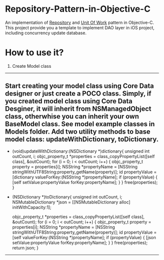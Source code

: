 Repository-Pattern-in-Objective-C
=================================

An implementation of [Repository](http://martinfowler.com/eaaCatalog/repository.html) and [Unit Of Work](http://martinfowler.com/eaaCatalog/unitOfWork.html) pattern in Objective-C. This project provide you a template to implement DAO layer in iOS project, including concurrency update database.

How to use it?
=================================

1. Create Model class
---------------------------------
Start creating your model class using Core Data designer or just create a POCO class. Simply, if you created model class using Core Data Desginer, it will inherit from NSManagedObject class, otherwhise you can inherit your own BaseModel class. See model example classes in Models folder.
Add two utility methods to base model class: updateWithDictionary, toDictionary.
----------------------------------------------------------------------------------------------------------------------------------------------------------------------------------------------
- (void)updateWithDictionary:(NSDictionary *)dictionary{
    unsigned int outCount, i;
    objc_property_t *properties = class_copyPropertyList([self class], &outCount);
    for (i = 0; i < outCount; i++) {
        objc_property_t property = properties[i];
        NSString *propertyName = [NSString stringWithUTF8String:property_getName(property)];
        id propertyValue = [dictionary valueForKey:(NSString *)propertyName];
        if (propertyValue) {
            [self setValue:propertyValue forKey:propertyName];
        }
    }
    free(properties);
}
- (NSDictionary *)toDictionary{
    unsigned int outCount, i;
    NSMutableDictionary *json = [[NSMutableDictionary alloc] initWithCapacity:1];
    
    objc_property_t *properties = class_copyPropertyList([self class], &outCount);
    for (i = 0; i < outCount; i++) {
        objc_property_t property = properties[i];
        NSString *propertyName = [NSString stringWithUTF8String:property_getName(property)];
        id propertyValue = [self valueForKey:(NSString *)propertyName];
        if (propertyValue) {
            [json setValue:propertyValue forKey:propertyName];
        }
    }
    free(properties);
    return json;
}
----------------------------------------------------------------------------------------------------------------------------------------------------------------------------------------------